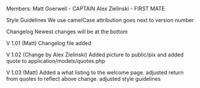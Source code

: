 Members:
Matt Goerwell - CAPTAIN
Alex Zielinski - FIRST MATE

Style Guidelines
We use camelCase
attribution goes next to version number

Changelog
Newest changes will be at the bottom

V 1.01 (Matt)
Changelog file added 

V 1.02 (Change by Alex Zielinski)
Added picture to public/pix and added quote to application/models/quotes.php 

V 1.03 (Matt)
Added a what listing to the welcome page.
adjusted return from quotes to reflect above change.
adjusted style guidelines

